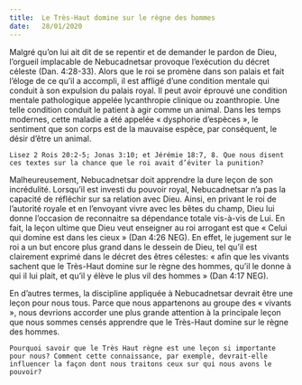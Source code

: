 ```yaml
---
title:  Le Très-Haut domine sur le règne des hommes
date:   28/01/2020
---
```


Malgré qu’on lui ait dit de se repentir et de demander le pardon de Dieu, l’orgueil implacable de Nebucadnetsar provoque l’exécution du décret céleste (Dan. 4:28-33). Alors que le roi se promène dans son palais et fait l’éloge de ce qu’il a accompli, il est affligé d’une condition mentale qui conduit à son expulsion du palais royal. Il peut avoir éprouvé une condition mentale pathologique appelée lycanthropie clinique ou zoanthropie. Une telle condition conduit le patient à agir comme un animal. Dans les temps modernes, cette maladie a été appelée « dysphorie d’espèces », le sentiment que son corps est de la mauvaise espèce, par conséquent, le désir d’être un animal.

`Lisez 2 Rois 20:2-5; Jonas 3:10; et Jérémie 18:7, 8. Que nous disent ces textes sur la chance que le roi avait d’éviter la punition?`

Malheureusement, Nebucadnetsar doit apprendre la dure leçon de son incrédulité. Lorsqu’il est investi du pouvoir royal, Nebucadnetsar n’a pas la capacité de réfléchir sur sa relation avec Dieu. Ainsi, en privant le roi de l’autorité royale et en l’envoyant vivre avec les bêtes du champ, Dieu lui donne l’occasion de reconnaitre sa dépendance totale vis-à-vis de Lui. En fait, la leçon ultime que Dieu veut enseigner au roi arrogant est que « Celui qui domine est dans les cieux » (Dan 4:26 NEG). En effet, le jugement sur le roi a un but encore plus grand dans le dessein de Dieu, tel qu’il est clairement exprimé dans le décret des êtres célestes: « afin que les vivants sachent que le Très-Haut domine sur le règne des hommes, qu’il le donne à qui il lui plait, et qu’il y élève le plus vil des hommes » (Dan 4:17 NEG).

En d’autres termes, la discipline appliquée à Nebucadnetsar devrait être une leçon pour nous tous. Parce que nous appartenons au groupe des « vivants », nous devrions accorder une plus grande attention à la principale leçon que nous sommes censés apprendre que le Très-Haut domine sur le règne des hommes.

`Pourquoi savoir que le Très Haut règne est une leçon si importante pour nous? Comment cette connaissance, par exemple, devrait-elle influencer la façon dont nous traitons ceux sur qui nous avons le pouvoir?`
